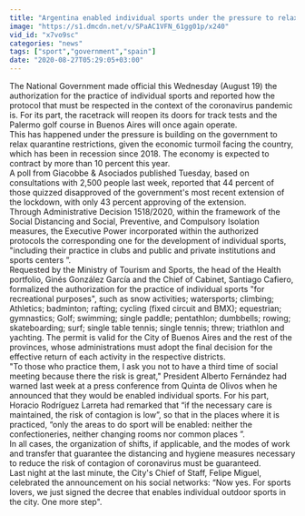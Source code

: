 ```yaml
---
title: "Argentina enabled individual sports under the pressure to relax the COVID-19 quarantine"
image: "https://s1.dmcdn.net/v/SPaAC1VFN_61gg01p/x240"
vid_id: "x7vo9sc"
categories: "news"
tags: ["sport","government","spain"]
date: "2020-08-27T05:29:05+03:00"
---
```

The National Government made official this Wednesday (August 19) the authorization for the practice of individual sports and reported how the protocol that must be respected in the context of the coronavirus pandemic is. For its part, the racetrack will reopen its doors for track tests and the Palermo golf course in Buenos Aires will once again operate.  <br>This has happened under the pressure is building on the government to relax quarantine restrictions, given the economic turmoil facing the country, which has been in recession since 2018. The economy is expected to contract by more than 10 percent this year.  <br>A poll from Giacobbe &amp; Asociados published Tuesday, based on consultations with 2,500 people last week, reported that 44 percent of those quizzed disapproved of the government's most recent extension of the lockdown, with only 43 percent approving of the extension.  <br>Through Administrative Decision 1518/2020, within the framework of the Social Distancing and Social, Preventive, and Compulsory Isolation measures, the Executive Power incorporated within the authorized protocols the corresponding one for the development of individual sports, &quot;including their practice in clubs and public and private institutions and sports centers ”.  <br>Requested by the Ministry of Tourism and Sports, the head of the Health portfolio, Ginés González García and the Chief of Cabinet, Santiago Cafiero, formalized the authorization for the practice of individual sports &quot;for recreational purposes&quot;, such as snow activities; watersports; climbing; Athletics; badminton; rafting; cycling (fixed circuit and BMX); equestrian; gymnastics; Golf; swimming; single paddle; pentathlon; dumbbells; rowing; skateboarding; surf; single table tennis; single tennis; threw; triathlon and yachting. The permit is valid for the City of Buenos Aires and the rest of the provinces, whose administrations must adopt the final decision for the effective return of each activity in the respective districts.  <br>&quot;To those who practice them, I ask you not to have a third time of social meeting because there the risk is great,&quot; President Alberto Fernández had warned last week at a press conference from Quinta de Olivos when he announced that they would be enabled individual sports. For his part, Horacio Rodríguez Larreta had remarked that “if the necessary care is maintained, the risk of contagion is low”, so that in the places where it is practiced, “only the areas to do sport will be enabled: neither the confectioneries, neither changing rooms nor common places ”.  <br>In all cases, the organization of shifts, if applicable, and the modes of work and transfer that guarantee the distancing and hygiene measures necessary to reduce the risk of contagion of coronavirus must be guaranteed.  <br>Last night at the last minute, the City's Chief of Staff, Felipe Miguel, celebrated the announcement on his social networks: “Now yes. For sports lovers, we just signed the decree that enables individual outdoor sports in the city. One more step&quot;.
